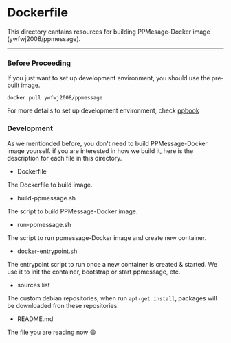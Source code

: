 # Dockerfile

This directory cantains resources for building PPMesage-Docker image (ywfwj2008/ppmessage).

---

### Before Proceeding
If you just want to set up development environment, you should use the pre-built image.

    docker pull ywfwj2008/ppmessage

For more details to set up development environment, check [ppbook](https://ppmessage.gitbooks.io/ppbook/content/part3/ppmessage/set-up/index.html)


### Development
As we mentionded before, you don't need to build PPMessage-Docker image yourself. if you
are interested in how we build it, here is the description for each file in this directory.

* Dockerfile

The Dockerfile to build image.

* build-ppmessage.sh

The script to build PPMessage-Docker image.

* run-ppmessage.sh
  
The script to run ppmessage-Docker image and create new container.

* docker-entrypoint.sh

The entrypoint script to run once a new container is created & started. We use it to
init the container, bootstrap or start ppmessage, etc.

* sources.list
  
The custom debian repositories, when run `apt-get install`, packages will be downloaded
fron these repositories.

* README.md

The file you are reading now :smile:
